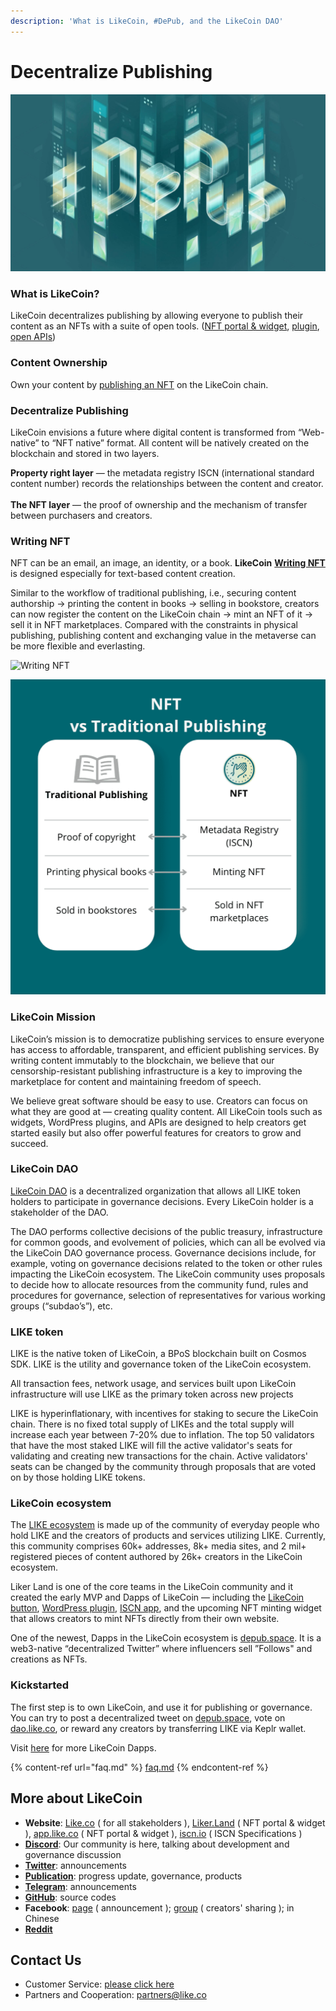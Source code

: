 ```yaml
---
description: 'What is LikeCoin, #DePub, and the LikeCoin DAO'
---
```


# Decentralize Publishing



![](<.gitbook/assets/LCF001-key visual v4.1-1.jpg>)

### What is LikeCoin?

LikeCoin decentralizes publishing by allowing everyone to publish their content as an NFTs with a suite of open tools. ([NFT portal & widget](https://app.like.co/), [plugin](https://wordpress.org/plugins/likecoin/), [open APIs](https://api.like.co/))

### Content Ownership

Own your content by [publishing an NFT](depub/writing-nft/nft-portal/) on the LikeCoin chain.

### Decentralize Publishing

LikeCoin envisions a future where digital content is transformed from “Web-native” to “NFT native” format. All content will be natively created on the blockchain and stored in two layers.

**Property right layer** — the metadata registry ISCN (international standard content number) records the relationships between the content and creator.\
\
**The NFT layer** — the proof of ownership and the mechanism of transfer between purchasers and creators.

### Writing NFT

NFT can be an email, an image, an identity, or a book. **LikeCoin** [**Writing NFT**](depub/writing-nft/) is designed especially for text-based content creation.

Similar to the workflow of traditional publishing, i.e., securing content authorship -> printing the content in books -> selling in bookstore, creators can now register the content on the LikeCoin chain -> mint an NFT of it -> sell it in NFT marketplaces. Compared with the constraints in physical publishing, publishing content and exchanging value in the metaverse can be more flexible and everlasting.

![Writing NFT](.gitbook/assets/likecoin\_ad115\_writingnft\_b-01.jpeg)

![NFT V.S. Traditional Publishing](<.gitbook/assets/image (93).png>)

### **LikeCoin Mission**

LikeCoin’s mission is to democratize publishing services to ensure everyone has access to affordable, transparent, and efficient publishing services. By writing content immutably to the blockchain, we believe that our censorship-resistant publishing infrastructure is a key to improving the marketplace for content and maintaining freedom of speech.

We believe great software should be easy to use. Creators can focus on what they are good at — creating quality content. All LikeCoin tools such as widgets, WordPress plugins, and APIs are designed to help creators get started easily but also offer powerful features for creators to grow and succeed.

### LikeCoin DAO

[LikeCoin DAO](https://dao.like.co/proposals) is a decentralized organization that allows all LIKE token holders to participate in governance decisions. Every LikeCoin holder is a stakeholder of the DAO.

The DAO performs collective decisions of the public treasury, infrastructure for common goods, and evolvement of policies, which can all be evolved via the LikeCoin DAO governance process. Governance decisions include, for example, voting on governance decisions related to the token or other rules impacting the LikeCoin ecosystem. The LikeCoin community uses proposals to decide how to allocate resources from the community fund, rules and procedures for governance, selection of representatives for various working groups (“subdao’s”), etc.

### LIKE token

LIKE is the native token of LikeCoin, a BPoS blockchain built on Cosmos SDK. LIKE is the utility and governance token of the LikeCoin ecosystem.

All transaction fees, network usage, and services built upon LikeCoin infrastructure will use LIKE as the primary token across new projects

LIKE is hyperinflationary, with incentives for staking to secure the LikeCoin chain. There is no fixed total supply of LIKEs and the total supply will increase each year between 7-20% due to inflation. The top 50 validators that have the most staked LIKE will fill the active validator's seats for validating and creating new transactions for the chain. Active validators' seats can be changed by the community through proposals that are voted on by those holding LIKE tokens.

### LikeCoin ecosystem

The [LIKE ecosystem](https://likecoin.bigdipper.live/) is made up of the community of everyday people who hold LIKE and the creators of products and services utilizing LIKE. Currently, this community comprises 60k+ addresses, 8k+ media sites, and 2 mil+ registered pieces of content authored by 26k+ creators in the LikeCoin ecosystem.

Liker Land is one of the core teams in the LikeCoin community and it created the early MVP and Dapps of LikeCoin — including the [LikeCoin button](https://docs.like.co/developer/likecoin-button), [WordPress plugin](https://wordpress.org/plugins/likecoin/), [ISCN app](https://app.like.co/), and the upcoming NFT minting widget that allows creators to mint NFTs directly from their own website.

One of the newest, Dapps in the LikeCoin ecosystem is [depub.space](https://depub.space/). It is a web3-native “decentralized Twitter” where influencers sell ”Follows" and creations as NFTs.

### Kickstarted

The first step is to own LikeCoin, and use it for publishing or governance. You can try to post a decentralized tweet on [depub.space](https://depub.space), vote on [dao.like.co](http://dao.like.co/), or reward any creators by transferring LIKE via Keplr wallet.

Visit [here](https://about.like.co/apps) for more LikeCoin Dapps.

{% content-ref url="faq.md" %}
[faq.md](faq.md)
{% endcontent-ref %}

## More about LikeCoin

* **Website**: [Like.co](https://like.co) ( for all stakeholders ), [Liker.Land](https://liker.land) ( NFT portal & widget ), [app.like.co](https://app.like.co/) ( NFT portal & widget ), [iscn.io](https://iscn.io/) ( ISCN Specifications )
* [**Discord**](https://discord.gg/likecoin): Our community is here, talking about development and governance discussion
* [**Twitter**](https://twitter.com/likecoin): announcements
* [**Publication**](httsps://blog.like.co): progress update, governance, products
* [**Telegram**](https://t.me/likecoin\_dao): announcements
* [**GitHub**](https://github.com/likecoin): source codes
* **Facebook**: [page](https://www.facebook.com/Liker.Land/) ( announcement ); [group](https://www.facebook.com/groups/likecoin) ( creators' sharing ); in Chinese
* [**Reddit**](https://www.reddit.com/r/LikeCoin/)

## Contact Us

* Customer Service: [please click here](https://go.crisp.chat/chat/embed/?website\_id=5c009125-5863-4059-ba65-43f177ca33f7)
* Partners and Cooperation: partners@like.co
